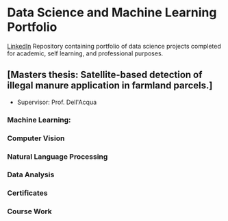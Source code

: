 # Data Science and Machine Learning Portfolio
[LinkedIn](https://www.linkedin.com/in/youssef-hosni-b2960b135/)
Repository containing portfolio of data science projects completed for academic, self learning, and professional purposes.

## [Masters thesis: Satellite-based detection of illegal manure application in farmland parcels.]
* Supervisor: Prof. Dell'Acqua

### Machine Learning:


### Computer Vision 

### Natural Language Processing 


### Data Analysis 


### Certificates 


### Course Work